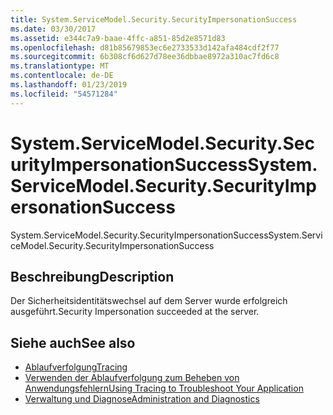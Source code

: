 ```yaml
---
title: System.ServiceModel.Security.SecurityImpersonationSuccess
ms.date: 03/30/2017
ms.assetid: e344c7a9-baae-4ffc-a851-85d2e8571d83
ms.openlocfilehash: d81b85679853ec6e2733533d142afa484cdf2f77
ms.sourcegitcommit: 6b308cf6d627d78ee36dbbae8972a310ac7fd6c8
ms.translationtype: MT
ms.contentlocale: de-DE
ms.lasthandoff: 01/23/2019
ms.locfileid: "54571284"
---
```

# <a name="systemservicemodelsecuritysecurityimpersonationsuccess"></a><span data-ttu-id="41737-102">System.ServiceModel.Security.SecurityImpersonationSuccess</span><span class="sxs-lookup"><span data-stu-id="41737-102">System.ServiceModel.Security.SecurityImpersonationSuccess</span></span>
<span data-ttu-id="41737-103">System.ServiceModel.Security.SecurityImpersonationSuccess</span><span class="sxs-lookup"><span data-stu-id="41737-103">System.ServiceModel.Security.SecurityImpersonationSuccess</span></span>  
  
## <a name="description"></a><span data-ttu-id="41737-104">Beschreibung</span><span class="sxs-lookup"><span data-stu-id="41737-104">Description</span></span>  
 <span data-ttu-id="41737-105">Der Sicherheitsidentitätswechsel auf dem Server wurde erfolgreich ausgeführt.</span><span class="sxs-lookup"><span data-stu-id="41737-105">Security Impersonation succeeded at the server.</span></span>  
  
## <a name="see-also"></a><span data-ttu-id="41737-106">Siehe auch</span><span class="sxs-lookup"><span data-stu-id="41737-106">See also</span></span>
- [<span data-ttu-id="41737-107">Ablaufverfolgung</span><span class="sxs-lookup"><span data-stu-id="41737-107">Tracing</span></span>](../../../../../docs/framework/wcf/diagnostics/tracing/index.md)
- [<span data-ttu-id="41737-108">Verwenden der Ablaufverfolgung zum Beheben von Anwendungsfehlern</span><span class="sxs-lookup"><span data-stu-id="41737-108">Using Tracing to Troubleshoot Your Application</span></span>](../../../../../docs/framework/wcf/diagnostics/tracing/using-tracing-to-troubleshoot-your-application.md)
- [<span data-ttu-id="41737-109">Verwaltung und Diagnose</span><span class="sxs-lookup"><span data-stu-id="41737-109">Administration and Diagnostics</span></span>](../../../../../docs/framework/wcf/diagnostics/index.md)

